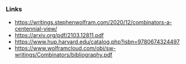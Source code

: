 ### Links

* https://writings.stephenwolfram.com/2020/12/combinators-a-centennial-view/
* https://arxiv.org/pdf/2103.12811.pdf
* https://www.hup.harvard.edu/catalog.php?isbn=9780674324497
* https://www.wolframcloud.com/obj/sw-writings/Combinators/bibliography.pdf
